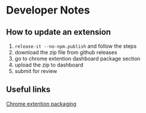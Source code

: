
# Developer Notes

## How to update an extension

1. `release-it --no-npm.publish` and follow the steps
2. download the zip file from github releases
3. go to chrome extention dashboard package section
4. upload the zip to dashboard
5. submit for review

## Useful links

[Chrome extention packaging](http://www.dre.vanderbilt.edu/~schmidt/android/android-4.0/external/chromium/chrome/common/extensions/docs/packaging.html)
